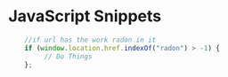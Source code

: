 # JavaScript Snippets 

```js 
	//if url has the work radon in it 
	if (window.location.href.indexOf("radon") > -1) {
    	 // Do Things
 	};  
```

